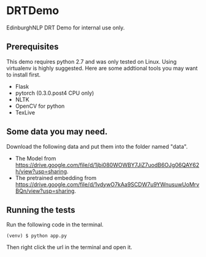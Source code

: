 # DRTDemo
EdinburghNLP DRT Demo for internal use only.
## Prerequisites
This demo requires python 2.7 and was only tested on Linux.  Using virtualenv is highly suggested. Here are some addtional tools you may want to install first.
* Flask
* pytorch (0.3.0.post4 CPU only)
* NLTK
* OpenCV for python
* TexLive
## Some data you may need.
Download the following data and put them into the folder named "data".
* The Model from https://drive.google.com/file/d/1jbi080WOWBY7JiZ7uodB6OJg06QAY62h/view?usp=sharing.
* The pretrained embedding from https://drive.google.com/file/d/1vdywO7kAa9SCDW7u9YWnusuwUoMrvBQn/view?usp=sharing.
## Running the tests
Run the following code in the terminal.
```
(venv) $ python app.py
```
Then right click the url in the terminal and open it.
